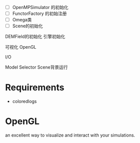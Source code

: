 - [ ] OpenMPSimulator 的初始化
- [ ] FunctorFactory 的初始注册
- [ ] Omega类
- [ ] Scene的初始化

DEMField的初始化
引擎初始化

可视化
OpenGL

I/O

Model Selector
Scene背景运行

# Requirements
- coloredlogs
# OpenGL
an excellent way to visualize and interact with your simulations. 